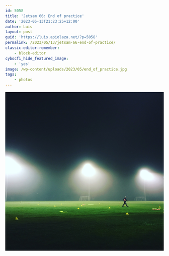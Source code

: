 ```yaml
---
id: 5058
title: 'Jetsam 66: End of practice'
date: '2023-05-13T21:23:25+12:00'
author: Luis
layout: post
guid: 'https://luis.apiolaza.net/?p=5058'
permalink: /2023/05/13/jetsam-66-end-of-practice/
classic-editor-remember:
    - block-editor
cybocfi_hide_featured_image:
    - 'yes'
image: /wp-content/uploads/2023/05/end_of_practice.jpg
tags:
    - photos
---
```


![Man picking up practice cones from a football field at night, illuminated by field lights, Christchurch.](/assets/images/end_of_practice.jpg)